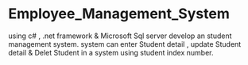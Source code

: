 # Employee_Management_System
using c# , .net framework &amp;  Microsoft Sql server develop an student management system. system can enter Student detail , update Student detail &amp; Delet Student in a system using student index number.
